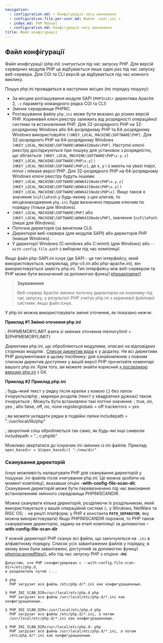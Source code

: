 ```yaml
---
navigation:
  - configuration.md: « Конфігурація часу виконання
  - configuration.file.per-user.md: Файли .user.ini »
  - index.md: PHP Manual
  - configuration.md: Конфігурація часу виконання
title: Файл конфігурації
---
```

## Файл конфігурації

Файл конфігурації (php.ini) зчитується під час запуску PHP. Для версій серверних модулів PHP це відбувається лише один раз під час запуску веб-сервера. Для CGI та CLI версій це відбувається під час кожного виклику.

Пошук php.ini провадиться в наступних місцях (по порядку пошуку):

-   За місцем розташування модуля SAPI (`PHPIniDir` директива Apache 2, `-c` параметр командного рядка CGI та CLI)
-   Змінне середовище PHPRC.
-   Розташування файлу `php.ini` може бути вказано до різних версій PHP. Кореневий ключ реєстру залежить від розрядності операційної системи та встановлення PHP. Для 32-розрядного PHP на 32-розрядному Windows або 64-розрядному PHP та 64-розрядному Windows використовуйте `[(HKEY_LOCAL_MACHINE\SOFTWARE\PHP]`. Для 32-розрядного PHP на 64-розрядному Windows `[HKEY_LOCAL_MACHINE\SOFTWARE\WOW6432Node\PHP]`. Наступні ключі реєстру досліджуються при пошуку для установок з розрядністю, що збігається: `[HKEY_LOCAL_MACHINE\SOFTWARE\PHP\x.y.z]` `[HKEY_LOCAL_MACHINE\SOFTWARE\PHP\x.y]` і `[HKEY_LOCAL_MACHINE\SOFTWARE\PHP\x]`, де x, y і z мають на увазі major, minor і release версії PHP. Для 32-розрядного PHP на 64-розрядному Windows ключі реєстру будуть іншими: `[HKEY_LOCAL_MACHINE\SOFTWARE\WOW6421Node\PHP\x.y.z]` `[HKEY_LOCAL_MACHINE\SOFTWARE\WOW6421Node\PHP\x.y]` і `[HKEY_LOCAL_MACHINE\SOFTWARE\WOW6421Node\PHP\x]`. Якщо також є значення `IniFilePath` у будь-якому з цих ключів, то місцезнаходження `php.ini` буде визначено першим ключем по порядку (тільки для Windows).
-   `[HKEY_LOCAL_MACHINE\SOFTWARE\PHP]` або `[HKEY_LOCAL_MACHINE\SOFTWARE\WOW6432Node\PHP]`, значення `IniFilePath` (лише для Windows).
-   Поточна директорія (за винятком CLI).
-   Директорія веб-сервера (для модулів SAPI) або директорія PHP (інакше Windows).
-   У директорії Windows (C:windows або C:winnt) (для Windows) або `--with-config-file-path` з вибором під час компіляції.

Якщо файл php-SAPI.ini існує (де SAPI - це тип інтерфейсу, який використовується, наприклад, php-cli.ini або php-apache.ini), він використовується замість php.ini. Тип інтерфейсу між веб-сервером та PHP може бути визначений за допомогою функції [phpsapiname()](function.php-sapi-name.md)

> **Зауваження**
> 
> Веб-сервер Apache змінює поточну директорію на кореневу під час запуску, у результаті PHP зчитує php.ini з кореневої файлової системи, якщо файл існує.

У php.ini можна використовувати змінні оточення, як показано нижче.

**Приклад #1 Змінні оточення php.ini**

; PHPMEMORYLIMIT взята зі змінних оточення memorylimit = ${PHPMEMORYLIMIT}

Директиви php.ini, що обробляються модулями, описані на відповідних сторінках модулів . [Список директив ядра](ini.md) є у додатку. Не всі директиви PHP документовані в цьому посібнику: для ознайомлення з повним списком директив доступних у вашій версії PHP прочитайте коментарі вашого php.ini. Крім того, ви можете знайти корисний [» последнюю версию php.ini](https://github.com/php/php-src/blob/master/php.ini-production) з Git.

**Приклад #2 Приклад php.ini**

; будь-який текст у рядку після крапки з комою (;) без лапок ігноруєтьсяphp ; маркери розділів (текст у квадратних дужках) також ігнорується ; Можуть бути встановлені такі логічні значення: ; true, on, yes ; або false, off, no, none registerglobals = off trackerrors = yes

; ви можете укладати рядки в подвійні лапки includepath = ".:/usr/local/lib/php"

; зворотний сліш обробляється так само, як будь-які інші символи includepath = ".; c:phplib"

Можливо звертатися до існуючих ini-змінних із ini-файлів. Приклад: `open_basedir = ${open_basedir} ":/new/dir"`

### Сканування директорій

Існує можливість налаштувати PHP для сканування директорій у пошуках .ini-файлів після зчитування php.ini. Це можна зробити на момент компіляції, вказавши опцію **\-with-config-file-scan-dir**. Сканування директорій може бути перевизначено під час виконання встановленням змінного середовища PHPINISCANDIR.

Можна сканувати кілька директорій, розділяючи їх роздільником, який використовується у вашій операційній системі (`;` у Windows, NetWare та RISC OS; `:` на решті платформ; у PHP є константа **`PATH_SEPARATOR`**, яку можна використовувати) Якщо PHPINISCANDIR порожня, то PHP також скануватиме директорію, задану на етапі компіляції за допомогою **\-with-config-file-scan-dir**

У кожній директорії PHP сканує всі файли, що закінчуються на `.ini` в алфавітному порядку. Список усіх завантажених файлів у порядку, в якому вони були завантажені, доступний за допомогою функції [phpiniscannedfiles()](function.php-ini-scanned-files.md), або під час запуску PHP з опцією **\-ini**

```
Допустим, что PHP сконфигурирован с --with-config-file-scan-dir=/etc/php.d,
и разделитель путей :...

$ php
  PHP загрузит все файлы /etc/php.d/*.ini как конфигурационные.

$ PHP_INI_SCAN_DIR=/usr/local/etc/php.d php
  PHP загрузит все файлы /usr/local/etc/php.d/*.ini как конфигурационные.

$ PHP_INI_SCAN_DIR=:/usr/local/etc/php.d php
  PHP загрузит все файлы /etc/php.d/*.ini, а потом
  /usr/local/etc/php.d/*.ini как конфигурационные.

$ PHP_INI_SCAN_DIR=/usr/local/etc/php.d: php
  PHP загрузит все файлы /usr/local/etc/php.d/*.ini, а потом
  /etc/php.d/*.ini как конфигурационные.
```
